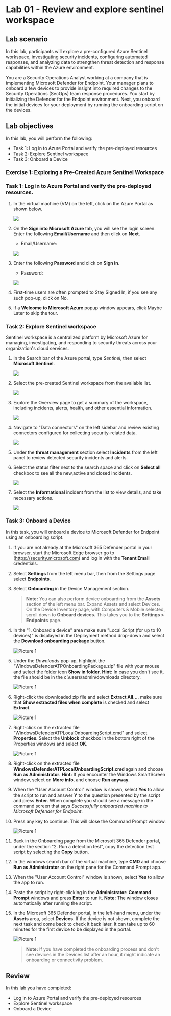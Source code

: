 # Lab 01 - Review and explore sentinel workspace

## Lab scenario

In this lab, participants will explore a pre-configured Azure Sentinel workspace, investigating security incidents, configuring automated responses, and analyzing data to strengthen threat detection and response capabilities within the Azure environment.

You are a Security Operations Analyst working at a company that is implementing Microsoft Defender for Endpoint. Your manager plans to onboard a few devices to provide insight into required changes to the Security Operations (SecOps) team response procedures.
You start by initializing the Defender for the Endpoint environment. Next, you onboard the initial devices for your deployment by running the onboarding script on the devices.

## Lab objectives
 In this lab, you will perform the following:
 - Task 1: Log in to Azure Portal and verify the pre-deployed resources
 - Task 2: Explore Sentinel workspace
 - Task 3: Onboard a Device

### Exercise 1: Exploring a Pre-Created Azure Sentinel Workspace

### Task 1: Log in to Azure Portal and verify the pre-deployed resources.

1. In the virtual machine (VM) on the left, click on the Azure Portal as shown below.

    ![](./media/login1.png)
    
1. On the **Sign into Microsoft Azure** tab, you will see the login screen. Enter the following **Email/Username** and then click on **Next**. 
   
   * Email/Username: <inject key="AzureAdUserEmail"></inject>

    ![](./media/login2.png)

1. Enter the following **Password** and click on **Sign in**. 
   
   * Password: <inject key="AzureAdUserPassword"></inject>

    ![](https://github.com/CloudLabsAI-Azure/AIW-SAP-on-Azure/blob/main/media/M2-Ex1-portalsignin-2.png?raw=true)
    
1. First-time users are often prompted to Stay Signed In, if you see any such pop-up, click on No.
   
1. If a **Welcome to Microsoft Azure** popup window appears, click Maybe Later to skip the tour.

### Task 2: Explore Sentinel workspace

Sentinel workspace is a centralized platform by Microsoft Azure for managing, investigating, and responding to security threats across your organization's cloud services.

1. In the Search bar of the Azure portal, type *Sentinel*, then select **Microsoft Sentinel**.

    ![](./media/09.png)

1. Select the pre-created Sentinel workspace from the available list.

    ![](./media/08.png)

1. Explore the Overview page to get a summary of the workspace, including incidents, alerts, health, and other essential information.

   ![](./media/lab2.1.png)

1. Navigate to "Data connectors" on the left sidebar and review existing connectors configured for collecting security-related data.

   ![](./media/dataconnector.png)

1. Under the **threat management** section select **Incidents** from the left panel to review detected security incidents and alerts.

1. Select the status filter next to the search space and click on **Select all** checkbox to see all the new,active and closed incidents.

    ![](./media/lab2.2.png)

1. Select the **Informational** incident from the list to view details, and take necessary actions.

    ![](./media/lab2.3.png)

### Task 3: Onboard a Device

In this task, you will onboard a device to Microsoft Defender for Endpoint using an onboarding script.

1. If you are not already at the Microsoft 365 Defender portal in your browser, start the Microsoft Edge browser go to (https://security.microsoft.com) and log in with the **Tenant Email** credentials.

1. Select **Settings** from the left menu bar, then from the Settings page select **Endpoints**.

1. Select **Onboarding** in the Device Management section.

    >**Note:** You can also perform device onboarding from the **Assets** section of the left menu bar. Expand Assets and select Devices. On the Device Inventory page, with Computers & Mobile selected, scroll down to **Onboard devices.** This takes you to the **Settings > Endpoints** page.

1. In the "1. Onboard a device" area make sure "Local Script (for up to 10 devices)" is displayed in the Deployment method drop-down and select the **Download onboarding package** button.

   ![Picture 1](./media/lab01-task3-localscript.png)

1. Under the *Downloads* pop-up, highlight the "WindowsDefenderATPOnboardingPackage.zip" file with your mouse and select the folder icon **Show in folder**. **Hint:** In case you don't see it, the file should be in the c:\users\admin\downloads directory.

   ![Picture 1](./media/lab01-task3-downloadspopup.png)

1. Right-click the downloaded zip file and select **Extract All...**, make sure that **Show extracted files when complete** is checked and select **Extract**.

   ![Picture 1](./media/lab01-task3-zipfile.png) 

1. Right-click on the extracted file "WindowsDefenderATPLocalOnboardingScript.cmd" and select **Properties**. Select the **Unblock** checkbox in the bottom right of the Properties windows and select **OK**.

    ![Picture 1](./media/sc200-mod2-unblock.png)

1. Right-click on the extracted file **WindowsDefenderATPLocalOnboardingScript.cmd** again and choose **Run as Administrator**.  **Hint:** If you encounter the Windows SmartScreen window, select on **More info**, and choose **Run anyway**. 
    
1. When the "User Account Control" window is shown, select **Yes** to allow the script to run and answer **Y** to the question presented by the script and press **Enter**. When complete you should see a message in the command screen that says *Successfully onboarded machine to Microsoft Defender for Endpoint*.

1. Press any key to continue. This will close the Command Prompt window.

    ![Picture 1](./media/SC-200-img25.png)

1. Back in the Onboarding page from the Microsoft 365 Defender portal, under the section "2. Run a detection test", copy the detection test script by selecting the **Copy** button.  

1. In the windows search bar of the virtual machine, type **CMD** and choose **Run as Administrator** on the right pane for the Command Prompt app. 

1. When the "User Account Control" window is shown, select **Yes** to allow the app to run. 

1. Paste the script by right-clicking in the **Administrator: Command Prompt** windows and press **Enter** to run it. **Note:** The window closes automatically after running the script.

1. In the Microsoft 365 Defender portal, in the left-hand menu, under the **Assets** area, select **Devices**. If the device is not shown, complete the next task and come back to check it back later. It can take up to 60 minutes for the first device to be displayed in the portal.

     ![Picture 1](./media/Onboard.png)

    >**Note:** If you have completed the onboarding process and don't see devices in the Devices list after an hour, it might indicate an onboarding or connectivity problem.

## Review
In this lab you have completed:
 - Log in to Azure Portal and verify the pre-deployed resources
 - Explore Sentinel workspace
 - Onboard a Device
